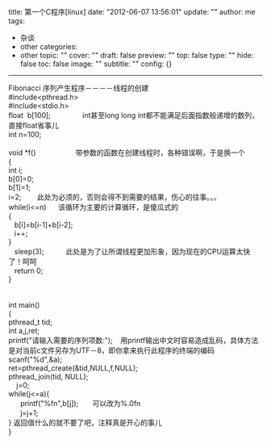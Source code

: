 title: 第一个C程序[linux]
date: "2012-06-07 13:56:01"
update: ""
author: me
tags:
- 杂谈
- other
categories:
- other
topic: ""
cover: ""
draft: false
preview: ""
top: false
type: ""
hide: false
toc: false
image: ""
subtitle: ""
config: {}


---




<div>Fibonacci 序列产生程序－－－－线程的创建</div>
<div>#include&lt;pthread.h&gt;</div>
<div>#include&lt;stdio.h&gt;</div>
<div>float &nbsp;<wbr>b[100]; &nbsp;</wbr><wbr>
&nbsp;</wbr><wbr> &nbsp;</wbr><wbr> &nbsp;</wbr><wbr>
&nbsp;</wbr><wbr> &nbsp;</wbr><wbr> &nbsp;</wbr><wbr>
&nbsp;</wbr><wbr> &nbsp;</wbr><wbr> int甚至long long
int都不能满足后面指数般递增的数列，直接float省事儿</wbr></div>
<div>int n=100;</div>
<div><br /></div>
<div>void *f() &nbsp;<wbr> &nbsp;</wbr><wbr>
&nbsp;</wbr><wbr> &nbsp;</wbr><wbr> &nbsp;</wbr><wbr>
&nbsp;</wbr><wbr> &nbsp;</wbr><wbr> &nbsp;</wbr><wbr>
&nbsp;</wbr><wbr> &nbsp;</wbr><wbr> &nbsp;</wbr><wbr>
&nbsp;</wbr><wbr>带参数的函数在创建线程时，各种错误啊，于是换一个</wbr></div>
<div>{</div>
<div>int i;</div>
<div>b[0]=0;</div>
<div>b[1]=1;</div>
<div>i=2; &nbsp;<wbr> &nbsp;</wbr><wbr> &nbsp;</wbr><wbr>
&nbsp;</wbr><wbr> 此处为必须的，否则会得不到需要的结果，伤心的往事。。。</wbr></div>
<div>while(i&lt;=n) &nbsp;<wbr>
&nbsp;</wbr><wbr> &nbsp;</wbr><wbr> 该循环为主要的计算循环，是傻瓜式的</wbr></div>
<div>{</div>
<div>&nbsp;<wbr> &nbsp;</wbr><wbr>b[i]=b[i-1]+b[i-2];</wbr></div>
<div>&nbsp;<wbr> &nbsp;</wbr><wbr>i++;
&nbsp;</wbr><wbr></wbr></div>
<div>}</div>
<div>&nbsp;<wbr> &nbsp;</wbr><wbr>sleep(3);
&nbsp;</wbr><wbr> &nbsp;</wbr><wbr> &nbsp;</wbr><wbr>
&nbsp;</wbr><wbr> &nbsp;</wbr><wbr> &nbsp;</wbr><wbr>
此处是为了让所谓线程更加形象，因为现在的CPU运算太快了！呵呵</wbr></div>
<div>&nbsp;<wbr> &nbsp;</wbr><wbr>return 0;</wbr></div>
<div>}</div>
<div><br /></div>
<div><br /></div>
<div>int main()</div>
<div>{</div>
<div>pthread_t tid;</div>
<div>int a,j,ret;</div>
<div>printf("请输入需要的序列项数:"); &nbsp;<wbr> &nbsp;</wbr><wbr>
用printf输出中文时容易造成乱码，具体方法是对当前c文件另存为UTF－8，即你拿来执行此程序的终端的编码</wbr></div>
<div>scanf("%d",&amp;a);</div>
<div>ret=pthread_create(&amp;tid,NULL,f,NULL);</div>
<div>pthread_join(tid, NULL);</div>
<div>&nbsp;<wbr> &nbsp;</wbr><wbr> j=0;</wbr></div>
<div>while(j&lt;=a){</div>
<div>&nbsp;<wbr> &nbsp;</wbr><wbr> &nbsp;</wbr><wbr>
&nbsp;</wbr><wbr>printf("%fn",b[j]); &nbsp;</wbr><wbr>
&nbsp;</wbr><wbr> &nbsp;</wbr><wbr> &nbsp;</wbr><wbr>
可以改为<span style="line-height: 21px;">%.0fn</span></wbr></div>
<div>&nbsp;<wbr> &nbsp;</wbr><wbr> &nbsp;</wbr><wbr>
&nbsp;</wbr><wbr>j=j+1;</wbr></div>
<div>} 返回值什么的就不要了吧，注释真是开心的事儿</div>
<div>}</div>
